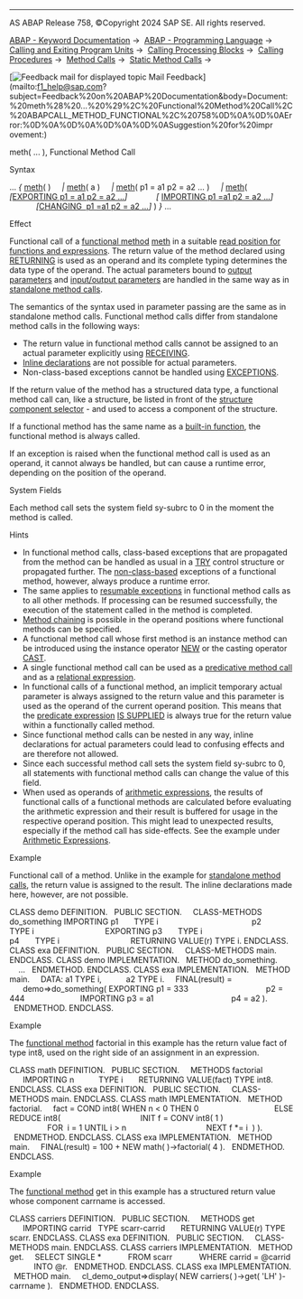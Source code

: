   

* * *

AS ABAP Release 758, ©Copyright 2024 SAP SE. All rights reserved.

[ABAP - Keyword Documentation](https://help.sap.com/doc/abapdocu_latest_index_htm/latest/en-US/abenabap.htm) →  [ABAP - Programming Language](https://help.sap.com/doc/abapdocu_latest_index_htm/latest/en-US/abenabap_reference.htm) →  [Calling and Exiting Program Units](https://help.sap.com/doc/abapdocu_latest_index_htm/latest/en-US/abenabap_execution.htm) →  [Calling Processing Blocks](https://help.sap.com/doc/abapdocu_latest_index_htm/latest/en-US/abencall_processing_blocks.htm) →  [Calling Procedures](https://help.sap.com/doc/abapdocu_latest_index_htm/latest/en-US/abencall_procedures.htm) →  [Method Calls](https://help.sap.com/doc/abapdocu_latest_index_htm/latest/en-US/abenmethod_calls.htm) →  [Static Method Calls](https://help.sap.com/doc/abapdocu_latest_index_htm/latest/en-US/abenmethod_calls_static.htm) → 

 [![](Mail.gif?object=Mail.gif "Feedback mail for displayed topic") Mail Feedback](mailto:f1_help@sap.com?subject=Feedback%20on%20ABAP%20Documentation&body=Document:%20meth%28%20...%20%29%2C%20Functional%20Method%20Call%2C%20ABAPCALL_METHOD_FUNCTIONAL%2C%20758%0D%0A%0D%0AError:%0D%0A%0D%0A%0D%0A%0D%0ASuggestion%20for%20impr
ovement:)

meth( ... ), Functional Method Call

Syntax

... *{* [meth](https://help.sap.com/doc/abapdocu_latest_index_htm/latest/en-US/abapcall_method_meth_ident_stat.htm)( )
    *|* [meth](https://help.sap.com/doc/abapdocu_latest_index_htm/latest/en-US/abapcall_method_meth_ident_stat.htm)( a )
    *|* [meth](https://help.sap.com/doc/abapdocu_latest_index_htm/latest/en-US/abapcall_method_meth_ident_stat.htm)( p1 = a1 p2 = a2 ... )
    *|* [meth](https://help.sap.com/doc/abapdocu_latest_index_htm/latest/en-US/abapcall_method_meth_ident_stat.htm)( *\[*[EXPORTING p1 = a1 p2 = a2 ...](https://help.sap.com/doc/abapdocu_latest_index_htm/latest/en-US/abapcall_method_parameters.htm)*\]*
            *\[* [IMPORTING p1 =a1 p2 = a2 ...](https://help.sap.com/doc/abapdocu_latest_index_htm/latest/en-US/abapcall_method_parameters.htm)*\]*
            *\[*[CHANGING  p1 =a1 p2 = a2 ...](https://help.sap.com/doc/abapdocu_latest_index_htm/latest/en-US/abapcall_method_parameters.htm)*\]* ) *}* ...

Effect

Functional call of a [functional method](https://help.sap.com/doc/abapdocu_latest_index_htm/latest/en-US/abenfunctional_method_glosry.htm "Glossary Entry") [meth](https://help.sap.com/doc/abapdocu_latest_index_htm/latest/en-US/abapcall_method_meth_ident_stat.htm) in a suitable [read position for functions and expressions](https://help.sap.com/doc/abapdocu_latest_index_htm/latest/en-US/abenexpression_positions.htm). The return value of the method declared using [RETURNING](https://help.sap.com/doc/abapdocu_latest_index_htm/latest/en-US/abapmethods_functional.htm) is used as an operand and its complete typing determines the data type of the operand. The actual parameters bound to [output parameters](https://help.sap.com/doc/abapdocu_latest_index_htm/latest/en-US/abenoutput_parameter_glosry.htm "Glossary Entry") and [input/output parameters](https://help.sap.com/doc/abapdocu_latest_index_htm/latest/en-US/abeninput_output_parameter_glosry.htm "Glossary Entry") are handled in the same way as in [standalone method calls](https://help.sap.com/doc/abapdocu_latest_index_htm/latest/en-US/abapcall_method_static_short.htm).

The semantics of the syntax used in parameter passing are the same as in standalone method calls. Functional method calls differ from standalone method calls in the following ways:

-   The return value in functional method calls cannot be assigned to an actual parameter explicitly using [RECEIVING](https://help.sap.com/doc/abapdocu_latest_index_htm/latest/en-US/abapcall_method_parameters.htm).
-   [Inline declarations](https://help.sap.com/doc/abapdocu_latest_index_htm/latest/en-US/abeninline_declaration_glosry.htm "Glossary Entry") are not possible for actual parameters.
-   Non-class-based exceptions cannot be handled using [EXCEPTIONS](https://help.sap.com/doc/abapdocu_latest_index_htm/latest/en-US/abapcall_method_parameters.htm).

If the return value of the method has a structured data type, a functional method call can, like a structure, be listed in front of the [structure component selector](https://help.sap.com/doc/abapdocu_latest_index_htm/latest/en-US/abenstructure_component_sel_glosry.htm "Glossary Entry") \- and used to access a component of the structure.

If a functional method has the same name as a [built-in function](https://help.sap.com/doc/abapdocu_latest_index_htm/latest/en-US/abenbuiltin_function_glosry.htm "Glossary Entry"), the functional method is always called.

If an exception is raised when the functional method call is used as an operand, it cannot always be handled, but can cause a runtime error, depending on the position of the operand.

System Fields

Each method call sets the system field sy-subrc to 0 in the moment the method is called.

Hints

-   In functional method calls, class-based exceptions that are propagated from the method can be handled as usual in a [TRY](https://help.sap.com/doc/abapdocu_latest_index_htm/latest/en-US/abaptry.htm) control structure or propagated further. The [non-class-based](https://help.sap.com/doc/abapdocu_latest_index_htm/latest/en-US/abenexceptions_non_class.htm) exceptions of a functional method, however, always produce a runtime error.
-   The same applies to [resumable exceptions](https://help.sap.com/doc/abapdocu_latest_index_htm/latest/en-US/abenresumable_exception_glosry.htm "Glossary Entry") in functional method calls as to all other methods. If processing can be resumed successfully, the execution of the statement called in the method is completed.
-   [Method chaining](https://help.sap.com/doc/abapdocu_latest_index_htm/latest/en-US/abenmethod_chaining_glosry.htm "Glossary Entry") is possible in the operand positions where functional methods can be specified.
-   A functional method call whose first method is an instance method can be introduced using the instance operator [NEW](https://help.sap.com/doc/abapdocu_latest_index_htm/latest/en-US/abenconstructor_expression_new.htm) or the casting operator [CAST](https://help.sap.com/doc/abapdocu_latest_index_htm/latest/en-US/abenconstructor_expression_cast.htm).
-   A single functional method call can be used as a [predicative method call](https://help.sap.com/doc/abapdocu_latest_index_htm/latest/en-US/abenpredicative_method_call_glosry.htm "Glossary Entry") and as a [relational expression](https://help.sap.com/doc/abapdocu_latest_index_htm/latest/en-US/abenrelational_expression_glosry.htm "Glossary Entry").
-   In functional calls of a functional method, an implicit temporary actual parameter is always assigned to the return value and this parameter is used as the operand of the current operand position. This means that the [predicate expression](https://help.sap.com/doc/abapdocu_latest_index_htm/latest/en-US/abenpredicate_expression_glosry.htm "Glossary Entry") [IS SUPPLIED](https://help.sap.com/doc/abapdocu_latest_index_htm/latest/en-US/abenlogexp_supplied.htm) is always true for the return value within a functionally called method.
-   Since functional method calls can be nested in any way, inline declarations for actual parameters could lead to confusing effects and are therefore not allowed.
-   Since each successful method call sets the system field sy-subrc to 0, all statements with functional method calls can change the value of this field.
-   When used as operands of [arithmetic expressions](https://help.sap.com/doc/abapdocu_latest_index_htm/latest/en-US/abapcompute_arith.htm), the results of functional calls of a functional methods are calculated before evaluating the arithmetic expression and their result is buffered for usage in the respective operand position. This might lead to unexpected results, especially if the method call has side-effects. See the example under [Arithmetic Expressions](https://help.sap.com/doc/abapdocu_latest_index_htm/latest/en-US/abapcompute_arith.htm).

Example

Functional call of a method. Unlike in the example for [standalone method calls](https://help.sap.com/doc/abapdocu_latest_index_htm/latest/en-US/abapcall_method_static_short.htm), the return value is assigned to the result. The inline declarations made here, however, are not possible.

CLASS demo DEFINITION.
  PUBLIC SECTION.
    CLASS-METHODS do\_something IMPORTING p1       TYPE i
                                         p2       TYPE i
                               EXPORTING p3       TYPE i
                                         p4       TYPE i
                               RETURNING VALUE(r) TYPE i.
ENDCLASS.
CLASS exa DEFINITION.
  PUBLIC SECTION.
    CLASS-METHODS main.
ENDCLASS.
CLASS demo IMPLEMENTATION.
  METHOD do\_something.
    ...
  ENDMETHOD.
ENDCLASS.
CLASS exa IMPLEMENTATION.
  METHOD main.
    DATA: a1 TYPE i,
          a2 TYPE i.
    FINAL(result) =
      demo=>do\_something( EXPORTING p1 = 333
                                  p2 = 444
                        IMPORTING p3 = a1
                                  p4 = a2 ).
  ENDMETHOD.
ENDCLASS.

Example

The [functional method](https://help.sap.com/doc/abapdocu_latest_index_htm/latest/en-US/abenfunctional_method_glosry.htm "Glossary Entry") factorial in this example has the return value fact of type int8, used on the right side of an assignment in an expression.

CLASS math DEFINITION.
  PUBLIC SECTION.
    METHODS factorial
      IMPORTING n           TYPE i
      RETURNING VALUE(fact) TYPE int8.
ENDCLASS.
CLASS exa DEFINITION.
  PUBLIC SECTION.
    CLASS-METHODS main.
ENDCLASS.
CLASS math IMPLEMENTATION.
  METHOD factorial.
    fact = COND int8( WHEN n < 0 THEN 0
                                 ELSE REDUCE int8(
                                   INIT f = CONV int8( 1 )
                                   FOR  i = 1 UNTIL i > n
                                   NEXT f \*= i  ) ).
  ENDMETHOD.
ENDCLASS.
CLASS exa IMPLEMENTATION.
  METHOD main.
    FINAL(result) = 100 + NEW math( )->factorial( 4 ).
  ENDMETHOD.
ENDCLASS.

Example

The [functional method](https://help.sap.com/doc/abapdocu_latest_index_htm/latest/en-US/abenfunctional_method_glosry.htm "Glossary Entry") get in this example has a structured return value whose component carrname is accessed.

CLASS carriers DEFINITION.
  PUBLIC SECTION.
    METHODS get
      IMPORTING carrid   TYPE scarr-carrid
      RETURNING VALUE(r) TYPE scarr.
ENDCLASS.
CLASS exa DEFINITION.
  PUBLIC SECTION.
    CLASS-METHODS main.
ENDCLASS.
CLASS carriers IMPLEMENTATION.
  METHOD get.
    SELECT SINGLE \*
           FROM scarr
           WHERE carrid = @carrid
           INTO @r.
  ENDMETHOD.
ENDCLASS.
CLASS exa IMPLEMENTATION.
  METHOD main.
    cl\_demo\_output=>display( NEW carriers( )->get( 'LH' )-carrname ).
  ENDMETHOD.
ENDCLASS.